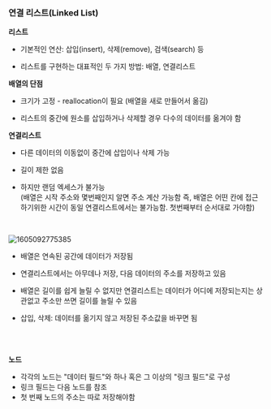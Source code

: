 ### 연결 리스트(Linked List)

**리스트**

- 기본적인 연산: 삽입(insert), 삭제(remove), 검색(search) 등

- 리스트를 구현하는 대표적인 두 가지 방법: 배열, 연결리스트

**배열의 단점**

- 크기가 고정 - reallocation이 필요 (배열을 새로 만들어서 옮김)

- 리스트의 중간에 원소를 삽입하거나 삭제할 경우 다수의 데이터를 옮겨야 함

**연결리스트**

- 다른 데이터의 이동없이 중간에 삽입이나 삭제 가능

- 길이 제한 없음

- 하지만 랜덤 엑세스가 불가능<br>
  (배열은 시작 주소와 몇번째인지 알면 주소 계산 가능함 즉, 배열은 어떤 칸에 접근하기위한 시간이 동일 
  연결리스트에서는 불가능함. 첫번째부터 순서대로 가야함)

<br>

![1605092775385](https://user-images.githubusercontent.com/33548856/99290367-8b6cfd00-2881-11eb-82d0-0b24c77dffd6.png)

- 배열은 연속된 공간에 데이터가 저장됨

- 연결리스트에서는 아무데나 저장, 다음 데이터의 주소를 저장하고 있음

- 배열은 길이를 쉽게 늘릴 수 없지만 연결리스트는 데이터가 어디에 저장되는지는 상관없고 주소만 쓰면 길이를 늘릴 수 있음

- 삽입, 삭제: 데이터를 옮기지 않고 저장된 주소값을 바꾸면 됨


<br><br>


**노드**

- 각각의 노드는 "데이터 필드"와 하나 혹은 그 이상의 "링크 필드"로 구성
- 링크 필드는 다음 노드를 참조
- 첫 번째 노드의 주소는 따로 저장해야함

